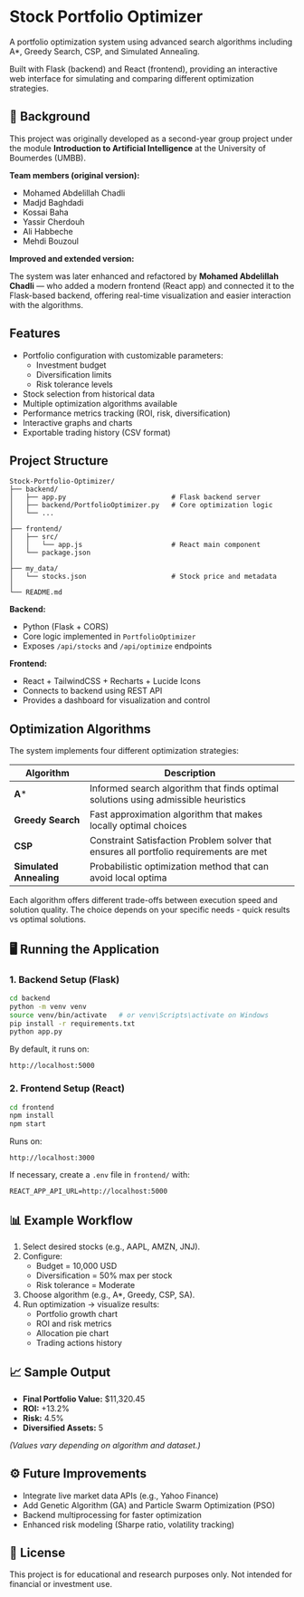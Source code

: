 # Stock Portfolio Optimizer

A portfolio optimization system using advanced search algorithms including A*, Greedy Search, CSP, and Simulated Annealing. 

Built with Flask (backend) and React (frontend), providing an interactive web interface for simulating and comparing different optimization strategies.

## 📘 Background

This project was originally developed as a second-year group project under the module **Introduction to Artificial Intelligence** at the University of Boumerdes (UMBB).

**Team members (original version):**
- Mohamed Abdelillah Chadli
- Madjd Baghdadi
- Kossai Baha
- Yassir Cherdouh
- Ali Habbeche
- Mehdi Bouzoul

**Improved and extended version:**

The system was later enhanced and refactored by **Mohamed Abdelillah Chadli** — who added a modern frontend (React app) and connected it to the Flask-based backend, offering real-time visualization and easier interaction with the algorithms.

## Features

- Portfolio configuration with customizable parameters:
  - Investment budget
  - Diversification limits
  - Risk tolerance levels
- Stock selection from historical data
- Multiple optimization algorithms available
- Performance metrics tracking (ROI, risk, diversification)
- Interactive graphs and charts
- Exportable trading history (CSV format)

## Project Structure

```
Stock-Portfolio-Optimizer/
├── backend/
│   ├── app.py                          # Flask backend server
│   ├── backend/PortfolioOptimizer.py   # Core optimization logic
│   └── ...
│
├── frontend/
│   ├── src/
│   │   └── app.js                      # React main component
│   └── package.json
│
├── my_data/
│   └── stocks.json                     # Stock price and metadata
│
└── README.md
```

**Backend:**
- Python (Flask + CORS)
- Core logic implemented in `PortfolioOptimizer`
- Exposes `/api/stocks` and `/api/optimize` endpoints

**Frontend:**
- React + TailwindCSS + Recharts + Lucide Icons
- Connects to backend using REST API
- Provides a dashboard for visualization and control

## Optimization Algorithms

The system implements four different optimization strategies:

| Algorithm | Description |
|-----------|-------------|
| **A*** | Informed search algorithm that finds optimal solutions using admissible heuristics |
| **Greedy Search** | Fast approximation algorithm that makes locally optimal choices |
| **CSP** | Constraint Satisfaction Problem solver that ensures all portfolio requirements are met |
| **Simulated Annealing** | Probabilistic optimization method that can avoid local optima |

Each algorithm offers different trade-offs between execution speed and solution quality. The choice depends on your specific needs - quick results vs optimal solutions.

## 🖥️ Running the Application

### 1. Backend Setup (Flask)

```bash
cd backend
python -m venv venv
source venv/bin/activate   # or venv\Scripts\activate on Windows
pip install -r requirements.txt
python app.py
```

By default, it runs on:
```
http://localhost:5000
```

### 2. Frontend Setup (React)

```bash
cd frontend
npm install
npm start
```

Runs on:
```
http://localhost:3000
```

If necessary, create a `.env` file in `frontend/` with:
```
REACT_APP_API_URL=http://localhost:5000
```

## 📊 Example Workflow

1. Select desired stocks (e.g., AAPL, AMZN, JNJ).
2. Configure:
   - Budget = 10,000 USD
   - Diversification = 50% max per stock
   - Risk tolerance = Moderate
3. Choose algorithm (e.g., A*, Greedy, CSP, SA).
4. Run optimization → visualize results:
   - Portfolio growth chart
   - ROI and risk metrics
   - Allocation pie chart
   - Trading actions history

## 📈 Sample Output

- **Final Portfolio Value:** $11,320.45
- **ROI:** +13.2%
- **Risk:** 4.5%
- **Diversified Assets:** 5

*(Values vary depending on algorithm and dataset.)*

## ⚙️ Future Improvements

- Integrate live market data APIs (e.g., Yahoo Finance)
- Add Genetic Algorithm (GA) and Particle Swarm Optimization (PSO)
- Backend multiprocessing for faster optimization
- Enhanced risk modeling (Sharpe ratio, volatility tracking)

## 🧾 License

This project is for educational and research purposes only. Not intended for financial or investment use.